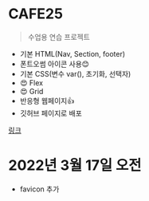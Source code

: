# CAFE25

>수업용 연습 프로젝트

+ 기본 HTML(Nav, Section, footer)
+ 폰트오썸 아이콘 사용😊
+ 기본 CSS(변수 var(), 초기화, 선택자)
+ 😍 Flex
+ 😍 Grid
+ 반응형 웹페이지👍
+ 깃허브 페이지로 배포

[링크](http://127.0.0.1:5500/index.html#)

# 2022년 3월 17일 오전
+ favicon 추가
